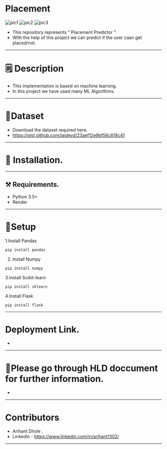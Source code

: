 # Placement
![pic1](https://user-images.githubusercontent.com/68991980/211577043-abed444e-a718-4356-b911-c3493b2a2dc3.png)
![pic2](https://user-images.githubusercontent.com/68991980/211577103-a9e107c3-ac65-44e9-969d-4e3ebea8f907.png)
![pic3](https://user-images.githubusercontent.com/68991980/211577157-7f7dbb63-2397-4f3d-8fb0-d68c296d32e1.png)
* This repository represents " Placement Predictor ".
* With the help of this project we can predict if the user caan get placed/not.
--------------------------------------------------------------------------------------------------------------
# 🗒️ Description
- This implementation is based on machine learning.
- In this project we have used many ML Algorithms.
----------------------------------------------------------------------------------------------------------------
# 📁Dataset
+ Download the dataset required here.
+ https://gist.github.com/jaidevd/23aef12e9bf56c618c41
---------------------------------------------------------
# 📎 Installation.
--------------------------
## ⚒️ Requirements.
+ Python 3.5+
+ Render
--------------------------
# 📌Setup
1.Install Pandas
<pre><code>pip install pandas </pre></code>
2. Install Numpy 
<pre><code>pip install numpy </pre></code>
3.Install Scikit-learn 
<pre><code>pip install sklearn </pre></code>
4.Install  Flask 
<pre><code>pip install flask </pre></code>
------------------------------
# Deployment Link.
+ 
-----------------------------------------------
# 📑Please go through HLD doccument for further information.
+ 
--------------------------------------------------
# Contributors
+ Arihant Dhole .
+ Linkedin - https://www.linkedin.com/in/arihant1302/

-----------------------------------------------------------------------------------------------------------------------------------------------------
